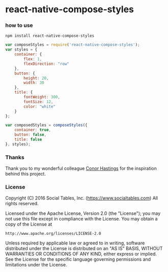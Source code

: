 # react-native-compose-styles


### how to use
`npm install react-native-compose-styles`


```js
var composeStyles = require('react-native-compose-styles');
var styles = {
	container: {
		flex: 1,
		flexDirection: "row"
	},
	button: {
		height: 20,
		width: 30
	},
	title: {
		fontWeight: 300,
		fontSize: 12,
		color: "white"
	}
};

var composedStyles = composeStyles({
	container: true,
	button: false,
	title: false
}, styles);
```

### Thanks
Thank you to my wonderful colleague <a href="https://github.com/conorhastings">Conor Hastings</a> for the inspiration behind this project.


### License
Copyright (C) 2016 Social Tables, Inc. (https://www.socialtables.com) All rights reserved.

Licensed under the Apache License, Version 2.0 (the "License"); you may not use this file except in compliance with the License. You may obtain a copy of the License at

	http://www.apache.org/licenses/LICENSE-2.0

Unless required by applicable law or agreed to in writing, software distributed under the License is distributed on an "AS IS" BASIS, WITHOUT WARRANTIES OR CONDITIONS OF ANY KIND, either express or implied. See the License for the specific language governing permissions and limitations under the License.

